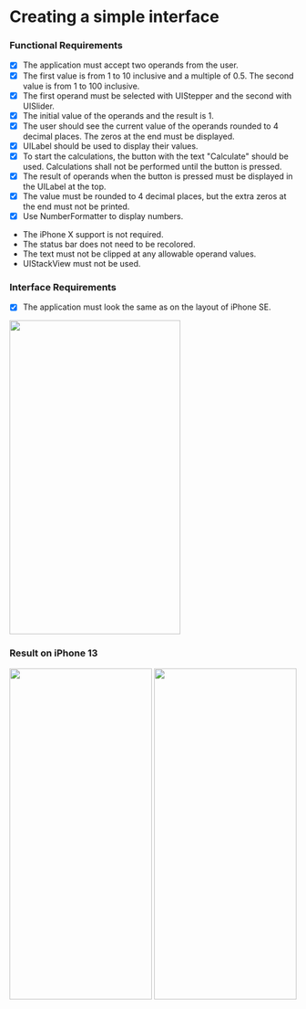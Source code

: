 # Creating a simple interface

### Functional Requirements
- [X] The application must accept two operands from the user. 
- [X] The first value is from 1 to 10 inclusive and a multiple of 0.5. The second value is from 1 to 100 inclusive. 
- [X] The first operand must be selected with UIStepper and the second with UISlider.
- [X] The initial value of the operands and the result is 1.
- [X] The user should see the current value of the operands rounded to 4 decimal places. The zeros at the end must be displayed. 
- [X] UILabel should be used to display their values.
- [X] To start the calculations, the button with the text "Calculate" should be used. Calculations shall not be performed until the button is pressed.
- [X] The result of operands when the button is pressed must be displayed in the UILabel at the top. 
- [X] The value must be rounded to 4 decimal places, but the extra zeros at the end must not be printed.
- [X] Use NumberFormatter to display numbers.

* The iPhone X support is not required.
* The status bar does not need to be recolored.
* The text must not be clipped at any allowable operand values.
* UIStackView must not be used.

### Interface Requirements
- [X] The application must look the same as on the layout of iPhone SE. 
<img src="https://user-images.githubusercontent.com/62830083/182025112-e58dbdef-932a-4fd4-bf72-62e2a86700d7.png" width="300" height="550" />

### Result on iPhone 13
<img src="https://user-images.githubusercontent.com/62830083/182025259-8984e9c7-0eec-4148-b526-fc3332a2060f.PNG" width="250" height="580" /> <img src="https://user-images.githubusercontent.com/62830083/182025324-1eb701b4-2a4f-421f-ae4c-15c55fdface4.PNG" width="250" height="580" />



